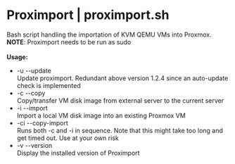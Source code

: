 # Proximport | proximport.sh
Bash script handling the importation of KVM QEMU VMs into Proxmox.<br>**NOTE**: Proximport needs to be run as sudo<br><br>
**Usage:**<ul>
  <li>-u --update<br>
    Update proximport. Redundant above version 1.2.4 since an auto-update check is implemented
  <li>-c --copy<br>
    Copy/transfer VM disk image from external server to the current server
  <li>-i --import<br>
    Import a local VM disk image into an existing Proxmox VM
  <li>-ci --copy-import<br>
    Runs both -c and -i in sequence. Note that this might take too long and get timed out. Use at your own risk
  <li>-v --version<br>
    Display the installed version of Proximport

